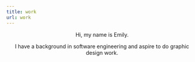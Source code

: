 ```yaml
---
title: work
url: work
---
```


<div align="center">
	<p>
        Hi, my name is Emily.
	</p>
	<p>
		I have a background in software engineering and aspire to do graphic design work.
	</p>
</div>